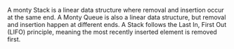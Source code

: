 A monty Stack is a linear data structure where removal and insertion occur at the same end. A Monty Queue is also a linear data structure, but removal and insertion happen at different ends. A Stack follows the Last In, First Out (LIFO) principle, meaning the most recently inserted element is removed first.
